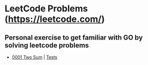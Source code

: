 # LeetCode Problems (https://leetcode.com/)
## Personal exercise to get familiar with GO by solving leetcode problems

- [0001 Two Sum](problems/p0001/two_sum.go) | [Tests](problems/p0001/two_sum_test.go)
